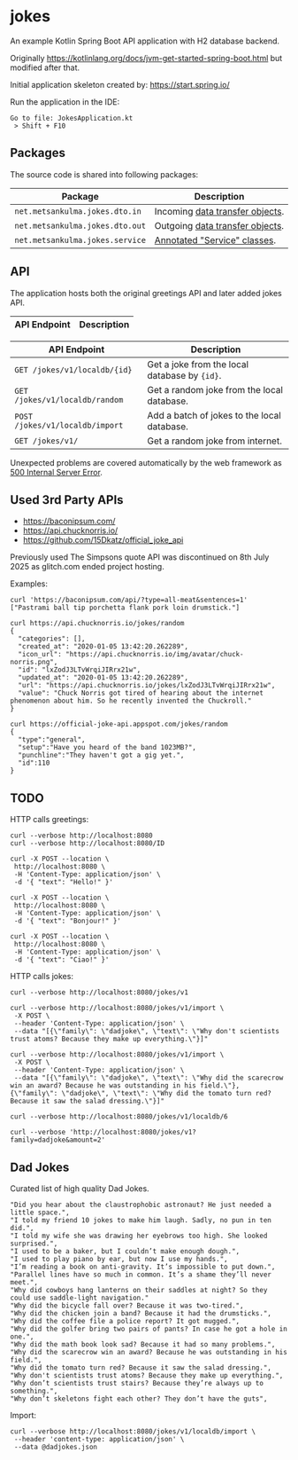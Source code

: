 # jokes


An example Kotlin Spring Boot API application with H2 database backend.

Originally https://kotlinlang.org/docs/jvm-get-started-spring-boot.html but modified after that.

Initial application skeleton created by: https://start.spring.io/

Run the application in the IDE:
```
Go to file: JokesApplication.kt
 > Shift + F10
```

## Packages

The source code is shared into following packages:

|Package                        |Description|
|-------------------------------|-----------|
|`net.metsankulma.jokes.dto.in` |Incoming [data transfer objects](https://en.wikipedia.org/wiki/Data_transfer_object).|
|`net.metsankulma.jokes.dto.out`|Outgoing [data transfer objects](https://en.wikipedia.org/wiki/Data_transfer_object).|
|`net.metsankulma.jokes.service`|[Annotated "Service" classes](https://docs.spring.io/spring-framework/docs/current/javadoc-api/org/springframework/stereotype/Service.html).|

## API

The application hosts both the original greetings API and later added jokes API.

|API Endpoint                   |Description|
|-------------------------------|-----------|


|API Endpoint                   |Description|
|-------------------------------|-----------|
|`GET /jokes/v1/localdb/{id}`   |Get a joke from the local database by `{id}`.|
|`GET /jokes/v1/localdb/random` |Get a random joke from the local database.|
|`POST /jokes/v1/localdb/import`|Add a batch of jokes to the local database.|
|`GET /jokes/v1/`               |Get a random joke from internet.|

Unexpected problems are covered automatically by the web framework as [500 Internal Server Error](https://developer.mozilla.org/en-US/docs/Web/HTTP/Reference/Status/500).

## Used 3rd Party APIs

* https://baconipsum.com/
* https://api.chucknorris.io/
* https://github.com/15Dkatz/official_joke_api

Previously used The Simpsons quote API was discontinued on 8th July 2025 as glitch.com ended project hosting.

Examples:
```
curl 'https://baconipsum.com/api/?type=all-meat&sentences=1'
["Pastrami ball tip porchetta flank pork loin drumstick."]

curl https://api.chucknorris.io/jokes/random
{
  "categories": [],
  "created_at": "2020-01-05 13:42:20.262289",
  "icon_url": "https://api.chucknorris.io/img/avatar/chuck-norris.png",
  "id": "lxZodJ3LTvWrqiJIRrx21w",
  "updated_at": "2020-01-05 13:42:20.262289",
  "url": "https://api.chucknorris.io/jokes/lxZodJ3LTvWrqiJIRrx21w",
  "value": "Chuck Norris got tired of hearing about the internet phenomenon about him. So he recently invented the Chuckroll."
}

curl https://official-joke-api.appspot.com/jokes/random
{
  "type":"general",
  "setup":"Have you heard of the band 1023MB?",
  "punchline":"They haven't got a gig yet.",
  "id":110
}
```

## TODO

HTTP calls greetings:
```
curl --verbose http://localhost:8080
curl --verbose http://localhost:8080/ID

curl -X POST --location \
 http://localhost:8080 \
 -H 'Content-Type: application/json' \
 -d '{ "text": "Hello!" }'

curl -X POST --location \
 http://localhost:8080 \
 -H 'Content-Type: application/json' \
 -d '{ "text": "Bonjour!" }'

curl -X POST --location \
 http://localhost:8080 \
 -H 'Content-Type: application/json' \
 -d '{ "text": "Ciao!" }'
```

HTTP calls jokes:
```
curl --verbose http://localhost:8080/jokes/v1
```

```
curl --verbose http://localhost:8080/jokes/v1/import \
 -X POST \
 --header 'Content-Type: application/json' \
 --data "[{\"family\": \"dadjoke\", \"text\": \"Why don't scientists trust atoms? Because they make up everything.\"}]"

curl --verbose http://localhost:8080/jokes/v1/import \
 -X POST \
 --header 'Content-Type: application/json' \
 --data "[{\"family\": \"dadjoke\", \"text\": \"Why did the scarecrow win an award? Because he was outstanding in his field.\"},
{\"family\": \"dadjoke\", \"text\": \"Why did the tomato turn red? Because it saw the salad dressing.\"}]"

curl --verbose http://localhost:8080/jokes/v1/localdb/6

curl --verbose 'http://localhost:8080/jokes/v1?family=dadjoke&amount=2'
```

## Dad Jokes

Curated list of high quality Dad Jokes.
```
"Did you hear about the claustrophobic astronaut? He just needed a little space.",
"I told my friend 10 jokes to make him laugh. Sadly, no pun in ten did.",
"I told my wife she was drawing her eyebrows too high. She looked surprised.",
"I used to be a baker, but I couldn’t make enough dough.",
"I used to play piano by ear, but now I use my hands.",
"I’m reading a book on anti-gravity. It’s impossible to put down.",
"Parallel lines have so much in common. It’s a shame they’ll never meet.",
"Why did cowboys hang lanterns on their saddles at night? So they could use saddle-light navigation."
"Why did the bicycle fall over? Because it was two-tired.",
"Why did the chicken join a band? Because it had the drumsticks.",
"Why did the coffee file a police report? It got mugged.",
"Why did the golfer bring two pairs of pants? In case he got a hole in one.",
"Why did the math book look sad? Because it had so many problems.",
"Why did the scarecrow win an award? Because he was outstanding in his field.",
"Why did the tomato turn red? Because it saw the salad dressing.",
"Why don't scientists trust atoms? Because they make up everything.",
"Why don’t scientists trust stairs? Because they’re always up to something.",
"Why don’t skeletons fight each other? They don’t have the guts",
```

Import:
```
curl --verbose http://localhost:8080/jokes/v1/localdb/import \
 --header 'content-type: application/json' \
 --data @dadjokes.json
```
